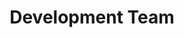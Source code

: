 ---
name: Abdullah
title: Development Team
tags:
  - ta11y
picture: ../../images/team/Ta11y-Cat.png
---